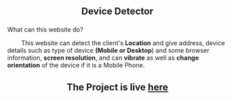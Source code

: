 ## <p align="center">Device Detector</p>

What can this website do?

&emsp;&emsp; This website can detect the client's **Location** and give address, device details such as type of device **(Mobile or Desktop**) and some browser information, **screen resolution**, and can **vibrate** as well as **change orientation** of the device if it is a Mobile Phone.

## <p align="center">The Project is live [here](https://bharath-designer.github.io/device-detector/)</p>


